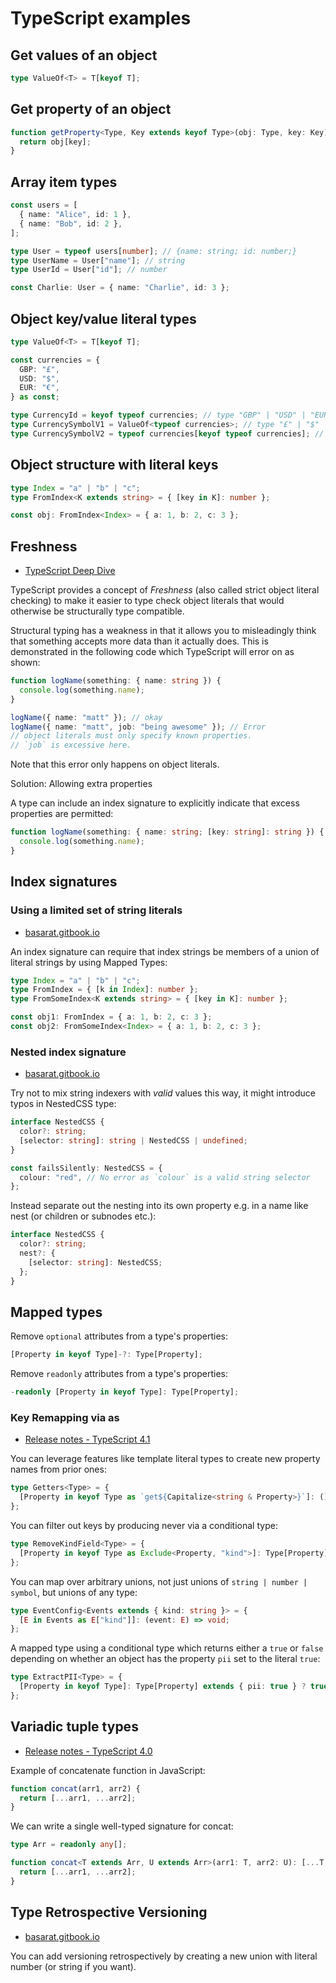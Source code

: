 # TypeScript examples

## Get values of an object

```typescript
type ValueOf<T> = T[keyof T];
```

## Get property of an object

```typescript
function getProperty<Type, Key extends keyof Type>(obj: Type, key: Key) {
  return obj[key];
}
```

## Array item types

```typescript
const users = [
  { name: "Alice", id: 1 },
  { name: "Bob", id: 2 },
];

type User = typeof users[number]; // {name: string; id: number;}
type UserName = User["name"]; // string
type UserId = User["id"]; // number

const Charlie: User = { name: "Charlie", id: 3 };
```

## Object key/value literal types

```typescript
type ValueOf<T> = T[keyof T];

const currencies = {
  GBP: "£",
  USD: "$",
  EUR: "€",
} as const;

type CurrencyId = keyof typeof currencies; // type "GBP" | "USD" | "EUR"
type CurrencySymbolV1 = ValueOf<typeof currencies>; // type "£" | "$" | "€"
type CurrencySymbolV2 = typeof currencies[keyof typeof currencies]; // type "£" | "$" | "€"
```

## Object structure with literal keys

```typescript
type Index = "a" | "b" | "c";
type FromIndex<K extends string> = { [key in K]: number };

const obj: FromIndex<Index> = { a: 1, b: 2, c: 3 };
```

## Freshness

- [TypeScript Deep Dive](https://basarat.gitbook.io/typescript/type-system/freshness)

TypeScript provides a concept of _Freshness_ (also called strict object literal checking) to make it easier to type check
object literals that would otherwise be structurally type compatible.

Structural typing has a weakness in that it allows you to misleadingly think that something accepts more data than it
actually does. This is demonstrated in the following code which TypeScript will error on as shown:

```typescript
function logName(something: { name: string }) {
  console.log(something.name);
}

logName({ name: "matt" }); // okay
logName({ name: "matt", job: "being awesome" }); // Error
// object literals must only specify known properties.
// `job` is excessive here.
```

Note that this error only happens on object literals.

Solution: Allowing extra properties

A type can include an index signature to explicitly indicate that excess properties are permitted:

```typescript
function logName(something: { name: string; [key: string]: string }) {
  console.log(something.name);
}
```

## Index signatures

### Using a limited set of string literals

- [basarat.gitbook.io](https://basarat.gitbook.io/typescript/type-system/index-signatures#using-a-limited-set-of-string-literals)

An index signature can require that index strings be members of a union of literal strings by using Mapped Types:

```typescript
type Index = "a" | "b" | "c";
type FromIndex = { [k in Index]: number };
type FromSomeIndex<K extends string> = { [key in K]: number };

const obj1: FromIndex = { a: 1, b: 2, c: 3 };
const obj2: FromSomeIndex<Index> = { a: 1, b: 2, c: 3 };
```

### Nested index signature

- [basarat.gitbook.io](https://basarat.gitbook.io/typescript/type-system/index-signatures#design-pattern-nested-index-signature)

Try not to mix string indexers with _valid_ values this way, it might introduce typos in NestedCSS type:

```typescript
interface NestedCSS {
  color?: string;
  [selector: string]: string | NestedCSS | undefined;
}

const failsSilently: NestedCSS = {
  colour: "red", // No error as `colour` is a valid string selector
};
```

Instead separate out the nesting into its own property e.g. in a name like nest (or children or subnodes etc.):

```typescript
interface NestedCSS {
  color?: string;
  nest?: {
    [selector: string]: NestedCSS;
  };
}
```

## Mapped types

Remove `optional` attributes from a type's properties:

```typescript
[Property in keyof Type]-?: Type[Property];
```

Remove `readonly` attributes from a type's properties:

```typescript
-readonly [Property in keyof Type]: Type[Property];
```

### Key Remapping via as

- [Release notes - TypeScript 4.1](https://www.typescriptlang.org/docs/handbook/2/mapped-types.html#key-remapping-via-as)

You can leverage features like template literal types to create new property names from prior ones:

```typescript
type Getters<Type> = {
  [Property in keyof Type as `get${Capitalize<string & Property>}`]: () => Type[Property];
};
```

You can filter out keys by producing never via a conditional type:

```typescript
type RemoveKindField<Type> = {
  [Property in keyof Type as Exclude<Property, "kind">]: Type[Property];
};
```

You can map over arbitrary unions, not just unions of `string | number | symbol`, but unions of any type:

```typescript
type EventConfig<Events extends { kind: string }> = {
  [E in Events as E["kind"]]: (event: E) => void;
};
```

A mapped type using a conditional type which returns either a `true` or `false` depending on whether an object has the
property `pii` set to the literal `true`:

```typescript
type ExtractPII<Type> = {
  [Property in keyof Type]: Type[Property] extends { pii: true } ? true : false;
};
```

## Variadic tuple types

- [Release notes - TypeScript 4.0](https://www.typescriptlang.org/docs/handbook/release-notes/typescript-4-0.html#variadic-tuple-types)

Example of concatenate function in JavaScript:

```javascript
function concat(arr1, arr2) {
  return [...arr1, ...arr2];
}
```

We can write a single well-typed signature for concat:

```typescript
type Arr = readonly any[];

function concat<T extends Arr, U extends Arr>(arr1: T, arr2: U): [...T, ...U] {
  return [...arr1, ...arr2];
}
```

## Type Retrospective Versioning

- [basarat.gitbook.io](https://basarat.gitbook.io/typescript/type-system/discriminated-unions#retrospective-versioning)

You can add versioning retrospectively by creating a new union with literal number (or string if you want).
